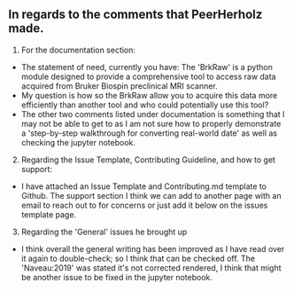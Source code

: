 ## In regards to the comments that PeerHerholz made. 

1. For the documentation section: 
- The statement of need, currently you have: The 'BrkRaw' is a python module designed to provide a comprehensive tool 
to access raw data acquired from Bruker Biospin preclinical MRI scanner. 
- My question is how so the BrkRaw allow you to acquire this data more efficiently than another 
tool and who could potentially use this tool?
- The other two comments listed under documentation is something that I may not be able to get to as 
I am not sure how to properly demonstrate a 'step-by-step walkthrough for converting real-world date' 
as well as checking the jupyter notebook. 

2. Regarding the Issue Template, Contributing Guideline, and how to get support:
- I have attached an Issue Template and Contributing.md template to Github. 
The support section I think we can add to another page with an email to reach out to for concerns or 
just add it below on the issues template page.  

3. Regarding the 'General' issues he brought up 
- I think overall the general writing has been improved as I have read over it again to double-check; 
so I think that can be checked off. 
The 'Naveau:2019' was stated it's not corrected rendered, 
I think that might be another issue to be fixed in the jupyter notebook.